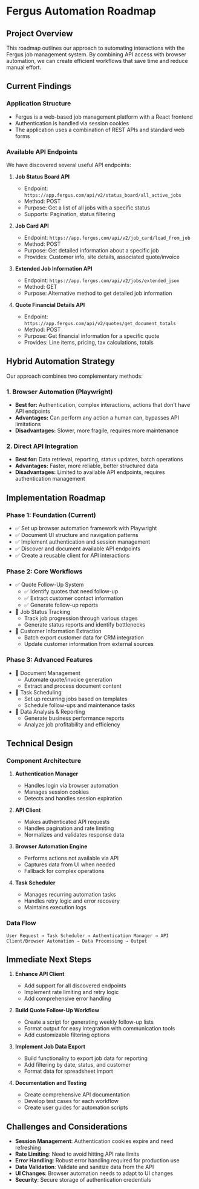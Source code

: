 # Fergus Automation Roadmap

## Project Overview

This roadmap outlines our approach to automating interactions with the Fergus job management system. By combining API access with browser automation, we can create efficient workflows that save time and reduce manual effort.

## Current Findings

### Application Structure
- Fergus is a web-based job management platform with a React frontend
- Authentication is handled via session cookies
- The application uses a combination of REST APIs and standard web forms

### Available API Endpoints

We have discovered several useful API endpoints:

1. **Job Status Board API**
   - Endpoint: `https://app.fergus.com/api/v2/status_board/all_active_jobs`
   - Method: POST
   - Purpose: Get a list of all jobs with a specific status
   - Supports: Pagination, status filtering

2. **Job Card API**
   - Endpoint: `https://app.fergus.com/api/v2/job_card/load_from_job`
   - Method: POST
   - Purpose: Get detailed information about a specific job
   - Provides: Customer info, site details, associated quote/invoice

3. **Extended Job Information API**
   - Endpoint: `https://app.fergus.com/api/v2/jobs/extended_json`
   - Method: GET
   - Purpose: Alternative method to get detailed job information

4. **Quote Financial Details API**
   - Endpoint: `https://app.fergus.com/api/v2/quotes/get_document_totals`
   - Method: POST
   - Purpose: Get financial information for a specific quote
   - Provides: Line items, pricing, tax calculations, totals

## Hybrid Automation Strategy

Our approach combines two complementary methods:

### 1. Browser Automation (Playwright)
- **Best for:** Authentication, complex interactions, actions that don't have API endpoints
- **Advantages:** Can perform any action a human can, bypasses API limitations
- **Disadvantages:** Slower, more fragile, requires more maintenance

### 2. Direct API Integration
- **Best for:** Data retrieval, reporting, status updates, batch operations
- **Advantages:** Faster, more reliable, better structured data
- **Disadvantages:** Limited to available API endpoints, requires authentication management

## Implementation Roadmap

### Phase 1: Foundation (Current)
- ✅ Set up browser automation framework with Playwright
- ✅ Document UI structure and navigation patterns
- ✅ Implement authentication and session management
- ✅ Discover and document available API endpoints
- ✅ Create a reusable client for API interactions

### Phase 2: Core Workflows
- ✅ Quote Follow-Up System
  - ✅ Identify quotes that need follow-up
  - ✅ Extract customer contact information
  - ✅ Generate follow-up reports
- 🔄 Job Status Tracking
  - Track job progression through various stages
  - Generate status reports and identify bottlenecks
- 🔄 Customer Information Extraction
  - Batch export customer data for CRM integration
  - Update customer information from external sources

### Phase 3: Advanced Features
- 🔲 Document Management
  - Automate quote/invoice generation
  - Extract and process document content
- 🔲 Task Scheduling
  - Set up recurring jobs based on templates
  - Schedule follow-ups and maintenance tasks
- 🔲 Data Analysis & Reporting
  - Generate business performance reports
  - Analyze job profitability and efficiency

## Technical Design

### Component Architecture

1. **Authentication Manager**
   - Handles login via browser automation
   - Manages session cookies
   - Detects and handles session expiration

2. **API Client**
   - Makes authenticated API requests
   - Handles pagination and rate limiting
   - Normalizes and validates response data

3. **Browser Automation Engine**
   - Performs actions not available via API
   - Captures data from UI when needed
   - Fallback for complex operations

4. **Task Scheduler**
   - Manages recurring automation tasks
   - Handles retry logic and error recovery
   - Maintains execution logs

### Data Flow

```
User Request → Task Scheduler → Authentication Manager → API Client/Browser Automation → Data Processing → Output
```

## Immediate Next Steps

1. **Enhance API Client**
   - Add support for all discovered endpoints
   - Implement rate limiting and retry logic
   - Add comprehensive error handling

2. **Build Quote Follow-Up Workflow**
   - Create a script for generating weekly follow-up lists
   - Format output for easy integration with communication tools
   - Add customizable filtering options

3. **Implement Job Data Export**
   - Build functionality to export job data for reporting
   - Add filtering by date, status, and customer
   - Format data for spreadsheet import

4. **Documentation and Testing**
   - Create comprehensive API documentation
   - Develop test cases for each workflow
   - Create user guides for automation scripts

## Challenges and Considerations

- **Session Management**: Authentication cookies expire and need refreshing
- **Rate Limiting**: Need to avoid hitting API rate limits
- **Error Handling**: Robust error handling required for production use
- **Data Validation**: Validate and sanitize data from the API
- **UI Changes**: Browser automation needs to adapt to UI changes
- **Security**: Secure storage of authentication credentials 
